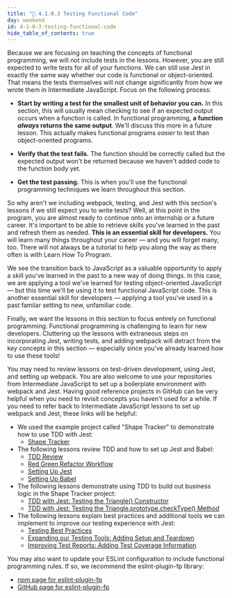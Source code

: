 ```yaml
---
title: "📓 4.1.0.3 Testing Functional Code"
day: weekend
id: 4-1-0-3-testing-functional-code
hide_table_of_contents: true
---
```


Because we are focusing on teaching the concepts of functional programming, we will not include tests in the lessons. However, you are still expected to write tests for all of your functions. We can still use Jest in exactly the same way whether our code is functional or object-oriented. That means the tests themselves will not change significantly from how we wrote them in Intermediate JavaScript. Focus on the following process:

* **Start by writing a test for the smallest unit of behavior you can.** In this section, this will usually mean checking to see if an expected output occurs when a function is called. In functional programming, **a function _always_ returns the same output**. We'll discuss this more in a future lesson. This actually makes functional programs _easier_ to test than object-oriented programs.

* **Verify that the test fails.** The function should be correctly called but the expected output won't be returned because we haven't added code to the function body yet.

* **Get the test passing.** This is when you'll use the functional programming techniques we learn throughout this section.

So why aren't we including webpack, testing, and Jest with this section's lessons if we still expect you to write tests? Well, at this point in the program, you are almost ready to continue onto an internship or a future career. It's important to be able to retrieve skills you've learned in the past and refresh them as needed. **This is an essential skill for developers.** You will learn many things throughout your career — and you will forget many, too. There will not always be a tutorial to help you along the way as there often is with Learn How To Program.

We see the transition back to JavaScript as a valuable opportunity to apply a skill you've learned in the past to a new way of doing things. In this case, we are applying a tool we've learned for testing object-oriented JavaScript — but this time we'll be using it to test functional JavaScript code. This is another essential skill for developers — applying a tool you've used in a past familar setting to new, unfamiliar code.

Finally, we want the lessons in this section to focus entirely on functional programming. Functional programming is challenging to learn for new developers. Cluttering up the lessons with extraneous steps on incorporating Jest, writing tests, and adding webpack will detract from the key concepts in this section — especially since you've already learned how to use these tools!

You may need to review lessons on test-driven development, using Jest, and setting up webpack. You are also welcome to use your repositories from Intermediate JavaScript to set up a boilerplate environment with webpack and Jest. Having good reference projects in GitHub can be very helpful when you need to revisit concepts you haven't used for a while. If you need to refer back to Intermediate JavaScript lessons to set up webpack and Jest, these links will be helpful:

* We used the example project called "Shape Tracker" to demonstrate how to use TDD with Jest:
  * [Shape Tracker](https://github.com/epicodus-lessons/section-5-shape-tracker)
* The following lessons review TDD and how to set up Jest and Babel: 
  * [TDD Review](/intermediate-javascript/test-driven-development-and-environments-with-javascript/2-2-1-2-tdd-review)
  * [Red Green Refactor Workflow](/intermediate-javascript/test-driven-development-and-environments-with-javascript/2-2-1-3-red-green-refactor-workflow)
  * [Setting Up Jest](/intermediate-javascript/test-driven-development-and-environments-with-javascript/2-2-1-4-setting-up-jest)
  * [Setting Up Babel](/intermediate-javascript/test-driven-development-and-environments-with-javascript/2-2-1-5-setting-up-babel)
* The following lessons demonstrate using TDD to build out business logic in the Shape Tracker project:
  * [TDD with Jest: Testing the Triangle() Constructor](/intermediate-javascript/test-driven-development-and-environments-with-javascript/2-2-1-6-tdd-with-jest-testing-the-triangle-constructor)
  * [TDD with Jest: Testing the Triangle.prototype.checkType() Method](/intermediate-javascript/test-driven-development-and-environments-with-javascript/2-2-1-7-tdd-with-jest-testing-the-triangle-prototype-checktype-method)
* The following lessons explain best practices and additional tools we can implement to improve our testing experience with Jest:
  * [Testing Best Practices](/intermediate-javascript/test-driven-development-and-environments-with-javascript/2-2-1-8-testing-best-practices)
  * [Expanding our Testing Tools: Adding Setup and Teardown](/intermediate-javascript/test-driven-development-and-environments-with-javascript/2-2-1-9-expanding-our-testing-tools-adding-setup-and-teardown)
  * [Improving Test Reports: Adding Test Coverage Information](/intermediate-javascript/test-driven-development-and-environments-with-javascript/2-2-1-10-improving-test-reports-adding-test-coverage-information)

You may also want to update your ESLint configuration to include functional programming rules. If so, we recommend the eslint-plugin-fp library:

* [npm page for eslint-plugin-fp](https://www.npmjs.com/package/eslint-plugin-fp)
* [GitHub page for eslint-plugin-fp](https://github.com/jfmengels/eslint-plugin-fp)
